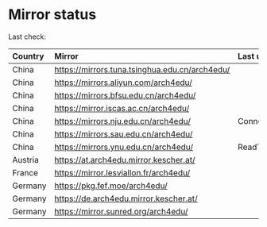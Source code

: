 <script src="./time.js"></script>
# Mirror status
Last check: <script type="text/javascript">localize(1692757251.7754414);</script>

|Country|Mirror|Last update|
|:------|:-----|:----------|
|China|https://mirrors.tuna.tsinghua.edu.cn/arch4edu/|<script type="text/javascript">localize(1692729065);</script>|
|China|https://mirrors.aliyun.com/arch4edu/|<script type="text/javascript">localize(1692685961);</script>|
|China|https://mirrors.bfsu.edu.cn/arch4edu/|<script type="text/javascript">localize(1692685961);</script>|
|China|https://mirror.iscas.ac.cn/arch4edu/|<script type="text/javascript">localize(1692729065);</script>|
|China|https://mirrors.nju.edu.cn/arch4edu/|ConnectTimeout|
|China|https://mirrors.sau.edu.cn/arch4edu/|<script type="text/javascript">localize(1692729065);</script>|
|China|https://mirrors.ynu.edu.cn/arch4edu/|ReadTimeout|
|Austria|https://at.arch4edu.mirror.kescher.at/|<script type="text/javascript">localize(1692729065);</script>|
|France|https://mirror.lesviallon.fr/arch4edu/|<script type="text/javascript">localize(1692685961);</script>|
|Germany|https://pkg.fef.moe/arch4edu/|<script type="text/javascript">localize(1692729065);</script>|
|Germany|https://de.arch4edu.mirror.kescher.at/|<script type="text/javascript">localize(1692729065);</script>|
|Germany|https://mirror.sunred.org/arch4edu/|<script type="text/javascript">localize(1692729065);</script>|

<script src="./tablefilter/tablefilter.js"></script>
<script src="./table.js"></script>